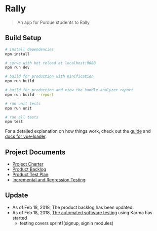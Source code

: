 # Rally

> An app for Purdue students to Rally

## Build Setup

``` bash
# install dependencies
npm install

# serve with hot reload at localhost:8080
npm run dev

# build for production with minification
npm run build

# build for production and view the bundle analyzer report
npm run build --report

# run unit tests
npm run unit

# run all tests
npm test
```

For a detailed explanation on how things work, check out the [guide](http://vuejs-templates.github.io/webpack/) and [docs for vue-loader](http://vuejs.github.io/vue-loader).


## Project Documents
* [Project Charter](https://docs.google.com/document/d/15cPtRO2IZSlIIbxQIAzjKdeMH3HEPMQaVLZzSb-WlRo/edit?usp=sharing)
* [Product Backlog](https://docs.google.com/document/d/1hjHZlZ0oMQMrNIRGFWsC3MCapC_0nXZfwV9oZpfptUo/edit?usp=sharing)
* [Product Test Plan](https://docs.google.com/document/d/1c50bXMDoKWstFJ7nP9LG9DRZufbCH9ee3ijX7JdtxfM/edit?usp=sharing)
* [Incremental and Regression Testing](https://docs.google.com/document/d/1wDnaLlY_f6zHJnyPWvA7QEnW2hm_O4oRgNxLVnpbj9U/edit?usp=sharing)


## Update
* As of Feb 18, 2018, The product backlog has been updated.
* As of Feb 18, 2018, [The automated software testing](https://github.com/erenwh/Rally/tree/test-han) using Karma has started
  * testing covers sprint1(signup, signin modules)
